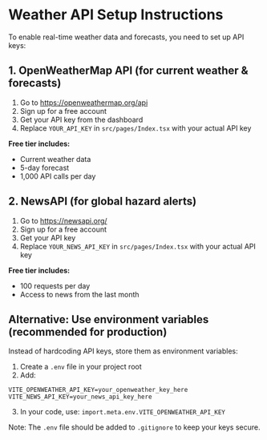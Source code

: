 # Weather API Setup Instructions

To enable real-time weather data and forecasts, you need to set up API keys:

## 1. OpenWeatherMap API (for current weather & forecasts)

1. Go to https://openweathermap.org/api
2. Sign up for a free account
3. Get your API key from the dashboard
4. Replace `YOUR_API_KEY` in `src/pages/Index.tsx` with your actual API key

**Free tier includes:**
- Current weather data
- 5-day forecast
- 1,000 API calls per day

## 2. NewsAPI (for global hazard alerts)

1. Go to https://newsapi.org/
2. Sign up for a free account
3. Get your API key
4. Replace `YOUR_NEWS_API_KEY` in `src/pages/Index.tsx` with your actual API key

**Free tier includes:**
- 100 requests per day
- Access to news from the last month

## Alternative: Use environment variables (recommended for production)

Instead of hardcoding API keys, store them as environment variables:

1. Create a `.env` file in your project root
2. Add:
```
VITE_OPENWEATHER_API_KEY=your_openweather_key_here
VITE_NEWS_API_KEY=your_news_api_key_here
```
3. In your code, use: `import.meta.env.VITE_OPENWEATHER_API_KEY`

Note: The `.env` file should be added to `.gitignore` to keep your keys secure.

